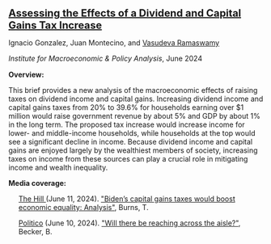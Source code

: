 <p style="margin-bottom: 5px; font-size: 20px;">
<b><a href="https://impa.american.edu/assessing-the-effects-of-a-dividend-and-capital-gains-tax-increase/">Assessing the Effects of a Dividend and Capital Gains Tax Increase</a></b>
</p>

<p style="margin-bottom: 5px;">
Ignacio Gonzalez, Juan Montecino, and <u>Vasudeva Ramaswamy</u>
</p>

<p style="margin-bottom: 15px;">
<i>Institute for Macroeconomic & Policy Analysis</i>, June 2024
</p>

<p style="margin-bottom: 10px;">
<b>Overview:</b> 
</p>

<p style="margin-bottom: 10px;">
This brief provides a new analysis of the macroeconomic effects of raising taxes on dividend income and capital gains. Increasing dividend income and capital gains taxes from 20% to 39.6% for households earning over $1 million would raise government revenue by about 5% and GDP by about 1% in the long term. The proposed tax increase would increase income for lower- and middle-income households, while households at the top would see a significant decline in income. Because dividend income and capital gains are enjoyed largely by the wealthiest members of society, increasing taxes on income from these sources can play a crucial role in mitigating income and wealth inequality.
</p>

<p style="margin-bottom: 5px;">
<b>Media coverage:</b> 
</p>

<p style="margin-bottom: 10px;margin-left: 20px;">
<u>The Hill </u> (June 11, 2024). <a href="https://thehill.com/homenews/4715574-bidens-capital-gains-taxes-would-boost-economic-equality-analysis/mlite/">"Biden’s capital gains taxes would boost economic equality: Analysis"</a>, Burns, T.

</p>

<p style="margin-bottom: 30px;margin-left: 20px;">
<u>Politico</u> (June 10, 2024).
<a href="https://tinyurl.com/PoliticoCoverage">"Will there be reaching across the aisle?"</a>, Becker, B.
</p>